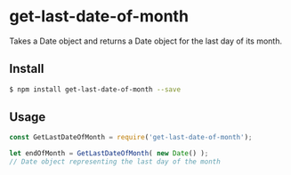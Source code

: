 # get-last-date-of-month

Takes a Date object and returns a Date object for the last day of its month.

## Install

```sh
$ npm install get-last-date-of-month --save
```

## Usage

```js
const GetLastDateOfMonth = require('get-last-date-of-month');

let endOfMonth = GetLastDateOfMonth( new Date() );
// Date object representing the last day of the month
```
